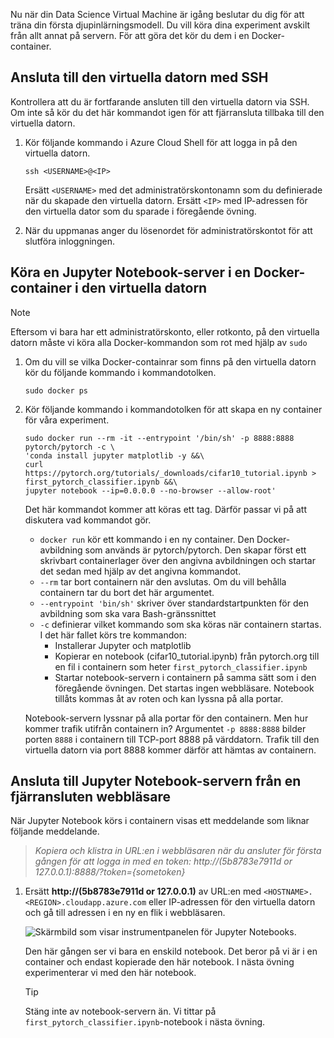 Nu när din Data Science Virtual Machine är igång beslutar du dig för att träna din första djupinlärningsmodell. Du vill köra dina experiment avskilt från allt annat på servern. För att göra det kör du dem i en Docker-container.

## <a name="connect-to-the-vm-with-ssh"></a>Ansluta till den virtuella datorn med SSH

Kontrollera att du är fortfarande ansluten till den virtuella datorn via SSH. Om inte så kör du det här kommandot igen för att fjärransluta tillbaka till den virtuella datorn.

1. Kör följande kommando i Azure Cloud Shell för att logga in på den virtuella datorn.

    ```azurecli 
    ssh <USERNAME>@<IP>
    ``` 
    
    Ersätt `<USERNAME>` med det administratörskontonamn som du definierade när du skapade den virtuella datorn. Ersätt `<IP>` med IP-adressen för den virtuella dator som du sparade i föregående övning.  

1. När du uppmanas anger du lösenordet för administratörskontot för att slutföra inloggningen.

## <a name="run-a-jupyter-notebook-server-in-a-docker-container-in-the-vm"></a>Köra en Jupyter Notebook-server i en Docker-container i den virtuella datorn

> [!NOTE]
> Eftersom vi bara har ett administratörskonto, eller rotkonto, på den virtuella datorn måste vi köra alla Docker-kommandon som rot med hjälp av `sudo`

1. Om du vill se vilka Docker-containrar som finns på den virtuella datorn kör du följande kommando i kommandotolken.

    ```azurecli 
    sudo docker ps
    ```

1. Kör följande kommando i kommandotolken för att skapa en ny container för våra experiment.

    ```azurecli 
    sudo docker run --rm -it --entrypoint '/bin/sh' -p 8888:8888 pytorch/pytorch -c \
    'conda install jupyter matplotlib -y &&\
    curl https://pytorch.org/tutorials/_downloads/cifar10_tutorial.ipynb > first_pytorch_classifier.ipynb &&\
    jupyter notebook --ip=0.0.0.0 --no-browser --allow-root'
    ``` 

    Det här kommandot kommer att köras ett tag. Därför passar vi på att diskutera vad kommandot gör. 
    - `docker run` kör ett kommando i en ny container. Den Docker-avbildning som används är pytorch/pytorch. Den skapar först ett skrivbart containerlager över den angivna avbildningen och startar det sedan med hjälp av det angivna kommandot.
    - `--rm` tar bort containern när den avslutas. Om du vill behålla containern tar du bort det här argumentet. 
    - `--entrypoint 'bin/sh'` skriver över standardstartpunkten för den avbildning som ska vara Bash-gränssnittet
    - `-c` definierar vilket kommando som ska köras när containern startas. I det här fallet körs tre kommandon:
        - Installerar Jupyter och matplotlib
        - Kopierar en notebook (cifar10_tutorial.ipynb) från pytorch.org till en fil i containern som heter `first_pytorch_classifier.ipynb`
        - Startar notebook-servern i containern på samma sätt som i den föregående övningen.  Det startas ingen webbläsare. Notebook tillåts kommas åt av roten och kan lyssna på alla portar. 
    
    Notebook-servern lyssnar på alla portar för den containern. Men hur kommer trafik utifrån containern in? Argumentet `-p 8888:8888` bilder porten `8888` i containern till TCP-port 8888 på värddatorn. Trafik till den virtuella datorn via port 8888 kommer därför att hämtas av containern. 

## <a name="connect-to-the-jupyter-notebook-server-from-a-remote-browser"></a>Ansluta till Jupyter Notebook-servern från en fjärransluten webbläsare 

När Jupyter Notebook körs i containern visas ett meddelande som liknar följande meddelande. 

> *Kopiera och klistra in URL:en i webbläsaren när du ansluter för första gången för att logga in med en token: http://(5b8783e7911d or 127.0.0.1):8888/?token={sometoken}*

1. Ersätt **http://(5b8783e7911d or 127.0.0.1)** av URL:en med `<HOSTNAME>.<REGION>.cloudapp.azure.com` eller IP-adressen för den virtuella datorn och gå till adressen i en ny en flik i webbläsaren.

    ![Skärmbild som visar instrumentpanelen för Jupyter Notebooks. ](../media/notebook-in-docker.png)
    
    Den här gången ser vi bara en enskild notebook. Det beror på vi är i en container och endast kopierade den här notebook. I nästa övning experimenterar vi med den här notebook. 
    
    > [!TIP]
    > Stäng inte av notebook-servern än. Vi tittar på `first_pytorch_classifier.ipynb`-notebook i nästa övning.